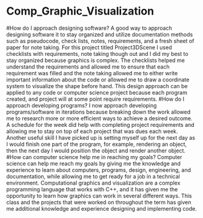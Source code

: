 # Comp_Graphic_Visualization
#How do I approach designing software?
A good way to approach designing software it to stay organized and utilize documentation methods such as pseudocode, check lists, notes, requirements, and a fresh sheet of paper for note taking. For this project titled Project3DScene I used checklists with requirements, note taking though out and I did my best to stay organized because graphics is complex. The checklists helped me understand the requirements and allowed me to ensure that each requirement was filled and the note taking allowed me to either write important information about the code or allowed me to draw a coordinate system to visualize the shape before hand. This design approach can be applied to any code or computer science project because each program created, and project will at some point require requirements. 
#How do I approach developing programs?
I now approach developing programs/software in iterations because breaking down the work allowed me to research more or more efficient ways to achieve a desired outcome. A schedule for the week did help with completing project requirements and allowing me to stay on top of each project that was dues each week. Another useful skill I have picked up is setting myself up for the next day as I would finish one part of the program, for example, rendering an object, then the next day I would position the object and render another object. 
#How can computer science help me in reaching my goals?
Computer science can help me reach my goals by giving me the knowledge and experience to learn about computers, programs, design, engineering, and documentation, while allowing me to get ready for a job in a technical environment. Computational graphics and visualization are a complex programming language that works with C++, and it has given me the opportunity to learn how graphics can work in several different ways. This class and the projects that were worked on throughout the term has given me additional knowledge and experience designing and implementing code.    
